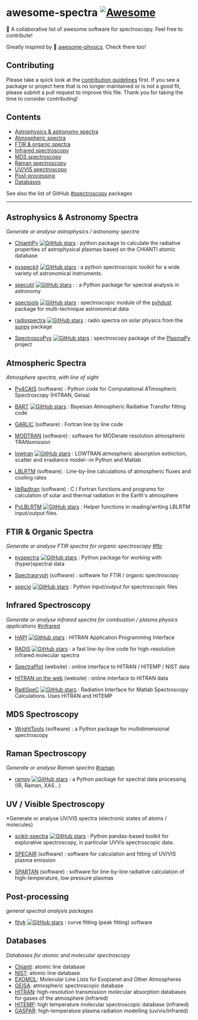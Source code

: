 # awesome-spectra  [![Awesome](https://cdn.rawgit.com/sindresorhus/awesome/d7305f38d29fed78fa85652e3a63e154dd8e8829/media/badge.svg)](https://github.com/sindresorhus/awesome)

🌈 A collaborative list of awesome software for spectroscopy. Feel free to contribute!

Greatly inspired by 🌌 [awesome-physics](https://github.com/wbierbower/awesome-physics). Check there too!

## Contributing

Please take a quick look at the [contribution guidelines](./CONTRIBUTING.md) first. If you see a package or project here that is no longer maintained or is not a good fit, please submit a pull request to improve this file. Thank you for taking the time to consider contributing!


## Contents

* [Astrophysics & astronomy spectra](#astrophysics--astronomy-spectra)
* [Atmospheric spectra](#atmospheric-spectra)
* [FTIR & organic spectra](#ftir--organic-spectra)
* [Infrared spectroscopy](#infrared-spectroscopy)
* [MDS spectroscopy](#mds-spectroscopy)
* [Raman spectroscopy](#raman-spectroscopy)
* [UV/VIS spectroscopy](#uv--visible-spectroscopy)
* [Post-processing](#post-processing)
* [Databases](#databases)

See also the list of GitHub [#spectroscopy](https://github.com/topics/spectroscopy) packages


---

## Astrophysics & Astronomy Spectra

*Generate or analyse astrophysics / astronomy spectra*

- [ChiantiPy](https://github.com/chianti-atomic/ChiantiPy)
  [![GitHub stars](https://img.shields.io/github/stars/chianti-atomic/ChiantiPy.svg?style=social&label=GitHub)](
  https://github.com/chianti-atomic/ChiantiPy/stargazers/)
  : python package to calculate the radiative properties of astrophysical
  plasmas based on the CHIANTI atomic database
  
- [pyspeckit](https://github.com/pyspeckit/pyspeckit) 
  [![GitHub stars](https://img.shields.io/github/stars/pyspeckit/pyspeckit.svg?style=social&label=GitHub)](
  https://github.com/pyspeckit/pyspeckit/stargazers/)
  : a python spectroscopic toolkit for a wide variety of astronomical instruments.
  
- [specutil](https://github.com/astropy/specutils)
  [![GitHub stars](https://img.shields.io/github/stars/astropy/specutils.svg?style=social&label=GitHub)](
  https://github.com/astropy/specutils/stargazers/) : 
  : a Python package for spectral analysis in astronomy
  
- [spectools](https://pyhdust.readthedocs.io/en/latest/spectools.html#module-pyhdust.spectools)
  [![GitHub stars](https://img.shields.io/github/stars/danmoser/pyhdust.svg?style=social&label=GitHub)](
  https://github.com/danmoser/pyhdust/stargazers/)
  : spectroscopic module of the [pyhdust](https://github.com/danmoser/pyhdust) package for multi-technique astronomical data
  
- [radiospectra](https://github.com/sunpy/radiospectra)
  [![GitHub stars](https://img.shields.io/github/stars/sunpy/radiospectra.svg?style=social&label=GitHub)](
  https://github.com/sunpy/radiospectra/stargazers/)
  : radio spectra on solar physics from the [sunpy](https://github.com/sunpy/sunpy) package

- [SpectroscoPyx](https://github.com/PlasmaPy/SpectroscoPyx)
  [![GitHub stars](https://img.shields.io/github/stars/PlasmaPy/SpectroscoPyx.svg?style=social&label=GitHub)](
  https://github.com/PlasmaPy/SpectroscoPyx/stargazers/)
  : spectroscopy package of the [PlasmaPy](https://github.com/PlasmaPy/PlasmaPy) project


## Atmospheric Spectra

*Atmosphere spectra, with line of sight*

- [Py4CAtS](https://atmos.eoc.dlr.de/tools/Py4CAtS/)
  (software)
  : Python code for Computational ATmospheric Spectroscopy (HITRAN, Geisa)
  
- [BART](https://github.com/exosports/BART)
  [![GitHub stars](https://img.shields.io/github/stars/exosports/BART.svg?style=social&label=GitHub)](
  https://github.com/exosports/BART/stargazers/)
  : Bayesian Atmospheric Radiative Transfer fitting code 

- [GARLIC](https://www.sciencedirect.com/science/article/pii/S0022407313004731?via%3Dihub)
  (software)
  : Fortran line by line code
  
- [MODTRAN](http://modtran.spectral.com/)
  (software)
  : software for MODerate resolution atmospheric TRANsmission
  
- [lowtran](https://github.com/space-physics/lowtran)
  [![GitHub stars](https://img.shields.io/github/stars/space-physics/lowtran.svg?style=social&label=GitHub)](
  https://github.com/space-physics/lowtran/stargazers/)
  : LOWTRAN atmospheric absorption extinction, scatter and irradiance model--in Python and Matlab 
  
- [LBLRTM](http://rtweb.aer.com/lblrtm_code.html)
  (software)
  : Line-by-line calculations of atmospheric fluxes and cooling rates
  
- [libRadtran](http://www.libradtran.org/doku.php)
  (software)
  : C / Fortran functions and programs for calculation of solar and thermal radiation in the Earth\'s atmosphere
  
- [PyLBLRTM](https://github.com/wblumberg/PyLBLRTM)
  [![GitHub stars](https://img.shields.io/github/stars/wblumberg/PyLBLRTM.svg?style=social&label=GitHub)](
  https://github.com/wblumberg/PyLBLRTM/stargazers/)
  : Helper functions in reading/writing LBLRTM input/output files. 

## FTIR & Organic Spectra

*Generate or analyse FTIR spectra for organic spectroscopy* [#ftir](https://github.com/topics/ftir)

- [pyspectra](https://github.com/ibcp/pyspectra)
  [![GitHub stars](https://img.shields.io/github/stars/ibcp/pyspectra.svg?style=social&label=GitHub)](
  https://github.com/ibcp/pyspectra/stargazers/)
  : Python package for working with (hyper)spectral data 

- [Spectragryph](https://www.effemm2.de/spectragryph/index.html)
  (software)
  : software for FTIR / organic spectroscopy
 
- [specio](https://github.com/paris-saclay-cds/specio)
  [![GitHub stars](https://img.shields.io/github/stars/paris-saclay-cds/specio.svg?style=social&label=GitHub)](
  https://github.com/paris-saclay-cds/specio/stargazers/)
  : Python input/output for spectroscopic files 

## Infrared Spectroscopy

*Generate or analyse infrared spectra for combustion / plasma physics applications*  [#infrared](https://github.com/topics/infrared)

- [HAPI](https://github.com/hitranonline/hapi)
  [![GitHub stars](https://img.shields.io/github/stars/hitranonline/hapi.svg?style=social&label=GitHub)](
  https://github.com/hitranonline/hapi/stargazers/)
  : HITRAN Application Programming Interface
  
- [RADIS](https://github.com/radis/radis)
  [![GitHub stars](https://img.shields.io/github/stars/radis/radis.svg?style=social&label=GitHub)](
  https://github.com/radis/radis/stargazers/)
  : a fast line-by-line code for high-resolution infrared molecular spectra

- [SpectraPlot](http://www.spectraplot.com/)
  (website)
  : online interface to HITRAN / HITEMP / NIST data  
  
- [HITRAN on the web](http://hitran.iao.ru/molecule/simlaunch)
  (website)
  : online interface to HITRAN data 
  
- [RadISpeC](https://github.com/BEAKH/RadISpeC)
  [![GitHub stars](https://img.shields.io/github/stars/BEAKH/RadISpeC.svg?style=social&label=GitHub)](
  https://github.com/BEAKH/RadISpeC/stargazers/)
  : Radiation Interface for Matlab Spectroscopy Calculations. Uses HITRAN and HITEMP


## MDS Spectroscopy

- [WrightTools](https://joss.theoj.org/papers/a82637112ac3e03df961d4494bc927d4)
  (software)
  : a Python package for multidimensional spectroscopy
  
## Raman Spectroscopy

*Generate or analyse Raman spectra*  [#raman](https://github.com/topics/raman)

- [rampy](https://github.com/charlesll/rampy)
  [![GitHub stars](https://img.shields.io/github/stars/charlesll/rampy.svg?style=social&label=GitHub)](
  https://github.com/charlesll/rampy/stargazers/)
  : a Python package for spectral data processing (IR, Raman, XAS\...)

## UV / Visible Spectroscopy

*Generate or analyse UV/VIS spectra (electronic states of atoms / molecules)

- [scikit-spectra](https://github.com/hugadams/scikit-spectra)
  [![GitHub stars](https://img.shields.io/github/stars/hugadams/scikit-spectra.svg?style=social&label=GitHub)](
  https://github.com/hugadams/scikit-spectra/stargazers/)
  : Python pandas-based toolkit for explorative spectroscopy, in particular UVVis spectroscopic data.

- [SPECAIR](http://www.specair-radiation.net/)
  (software)
  : software for calculation and fitting of UV/VIS plasma emission

- [SPARTAN](http://esther.ist.utl.pt/spartan/)
  (software)
  : software for line-by-line radiative calculation of high-temperature, low pressure plasmas

## Post-processing

*general spectral analysis packages*

- [fityk](https://github.com/wojdyr/fityk)
  [![GitHub stars](https://img.shields.io/github/stars/wojdyr/fityk.svg?style=social&label=GitHub)](
  https://github.com/wojdyr/fityk/stargazers/)
  : curve fitting (peak fitting) software


## Databases

*Databases for atomic and molecular spectroscopy*

- [Chianti](http://www.chiantidatabase.org/): atomic line database
- [NIST](https://www.nist.gov/pml/atomic-spectra-database): atomic line database
- [EXOMOL](http://exomol.com/data/): Molecular Line Lists for Exoplanet and Other Atmospheres
- [GEISA](http://cds-espri.ipsl.upmc.fr/geisa/#): atmospheric spectroscopic database 
- [HITRAN](http://hitran.org/): high-resolution transmission molecular absorption databases for gases of the atmosphere (infrared)
- [HITEMP](https://hitran.org/hitemp/): high temperature molecular spectroscopic database (infrared)
- [GASPAR](http://esther.ist.utl.pt/gaspar/): high-temperature plasma radiation modelling (uv/vis/infrared) 

